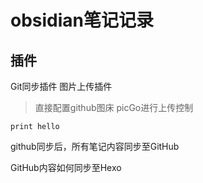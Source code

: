 # obsidian笔记记录
## 插件
Git同步插件
图片上传插件
> 直接配置github图床
> picGo进行上传控制

```
print hello 
```

github同步后，所有笔记内容同步至GitHub

GitHub内容如何同步至Hexo
